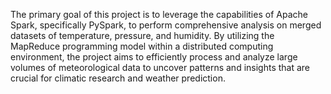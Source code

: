 The primary goal of this project is to leverage the capabilities of Apache Spark, specifically PySpark, to perform comprehensive analysis on merged datasets of temperature, pressure, and humidity. By utilizing the MapReduce programming model within a distributed computing environment, the project aims to efficiently process and analyze large volumes of meteorological data to uncover patterns and insights that are crucial for climatic research and weather prediction.
